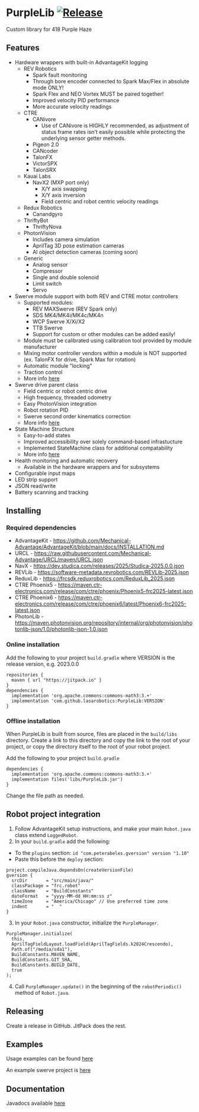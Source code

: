 
# PurpleLib [![Release](https://jitpack.io/v/lasarobotics/PurpleLib.svg)](https://jitpack.io/#lasarobotics/PurpleLib)


Custom library for 418 Purple Haze


## Features
* Hardware wrappers with built-in AdvantageKit logging
  * REV Robotics
    * Spark fault monitoring
    * Through bore encoder connected to Spark Max/Flex in absolute mode ONLY!
    * Spark Flex and NEO Vortex MUST be paired together!
    * Improved velocity PID performance
    * More accurate velocity readings
  * CTRE
    * CANivore
      * Use of CANivore is HIGHLY recommended, as adjustment of status frame rates isn't easily possible while protecting the underlying sensor getter methods.
    * Pigeon 2.0
    * CANcoder
    * TalonFX
    * VictorSPX
    * TalonSRX
  * Kauai Labs
    * NavX2 (MXP port only)
      * X/Y axis swapping
      * X/Y axis inversion
      * Field centric and robot centric velocity readings
  * Redux Robotics
    * Canandgyro
  * ThriftyBot
    * ThriftyNova
  * PhotonVision
    * Includes camera simulation
    * AprilTag 3D pose estimation cameras
    * AI object detection cameras (coming soon)
  * Generic
    * Analog sensor
    * Compressor
    * Single and double solenoid
    * Limit switch
    * Servo
* Swerve module support with both REV and CTRE motor controllers
  * Supported modules:
    * REV MAXSwerve (REV Spark only)
    * SDS MK4/MK4i/MK4c/MK4n
    * WCP Swerve X/Xi/X2
    * TTB Swerve
    * Support for custom or other modules can be added easily!
  * Module must be calibrated using calibration tool provided by module manufacturer
  * Mixing motor controller vendors within a module is NOT supported (ex. TalonFX for drive, Spark Max for rotation)
  * Automatic module "locking"
  * Traction control
  * More info [here](src/main/java/org/lasarobotics/drive/swerve/README.md)
* Swerve drive parent class
  * Field centric or robot centric drive
  * High frequency, threaded odometry
  * Easy PhotonVision integration
  * Robot rotation PID
  * Swerve second order kinematics correction
  * More info [here](src/main/java/org/lasarobotics/drive/swerve/README.md)
* State Machine Structure
  * Easy-to-add states
  * Improved accessibility over solely command-based infrastucture
  * Implemented StateMachine class for additional compatability
  * More info [here](src/main/java/org/lasarobotics/fsm/README.md)
* Health monitoring and automatic recovery
  * Available in the hardware wrappers and for subsystems
* Configurable input maps
* LED strip support
* JSON read/write
* Battery scanning and tracking


## Installing

### Required dependencies
* AdvantageKit - https://github.com/Mechanical-Advantage/AdvantageKit/blob/main/docs/INSTALLATION.md
* URCL - https://raw.githubusercontent.com/Mechanical-Advantage/URCL/maven/URCL.json
* NavX - https://dev.studica.com/releases/2025/Studica-2025.0.0.json
* REVLib - https://software-metadata.revrobotics.com/REVLib-2025.json
* ReduxLib - https://frcsdk.reduxrobotics.com/ReduxLib_2025.json
* CTRE Phoenix5 - https://maven.ctr-electronics.com/release/com/ctre/phoenix/Phoenix5-frc2025-latest.json
* CTRE Phoenix6 - https://maven.ctr-electronics.com/release/com/ctre/phoenix6/latest/Phoenix6-frc2025-latest.json
* PhotonLib - https://maven.photonvision.org/repository/internal/org/photonvision/photonlib-json/1.0/photonlib-json-1.0.json

### Online installation
Add the following to your project `build.gradle` where VERSION is the release version, e.g. 2023.0.0
```
repositories {
  maven { url "https://jitpack.io" }
}
dependencies {
  implementation 'org.apache.commons:commons-math3:3.+'
  implementation 'com.github.lasarobotics:PurpleLib:VERSION'
}
```

### Offline installation
When PurpleLib is built from source, files are placed in the `build/libs` directory.
Create a link to this directory and copy the link to the root of your project,
or copy the directory itself to the root of your robot project.

Add the following to your project `build.gradle`
```
dependencies {
  implementation 'org.apache.commons:commons-math3:3.+'
  implementation files('libs/PurpleLib.jar')
}
```
Change the file path as needed.

## Robot project integration

1. Follow AdvantageKit setup instructions, and make your main `Robot.java` class extend `LoggedRobot`.
2. In your `build.gradle` add the following:
  * To the `plugins` section: `id "com.peterabeles.gversion" version "1.10"`
  * Paste this before the `deploy` section:
  ```
  project.compileJava.dependsOn(createVersionFile)
  gversion {
    srcDir       = "src/main/java/"
    classPackage = "frc.robot"
    className    = "BuildConstants"
    dateFormat   = "yyyy-MM-dd HH:mm:ss z"
    timeZone     = "America/Chicago" // Use preferred time zone
    indent       = "  "
  }
  ```

3. In your `Robot.java` constructor, initialize the `PurpleManager`.
```
PurpleManager.initialize(
  this,
  AprilTagFieldLayout.loadField(AprilTagFields.k2024Crescendo),
  Path.of("/media/sda1"),
  BuildConstants.MAVEN_NAME,
  BuildConstants.GIT_SHA,
  BuildConstants.BUILD_DATE,
  true
);
```
4. Call `PurpleManager.update()` in the beginning of the `robotPeriodic()` method of `Robot.java`.

## Releasing
Create a release in GitHub. JitPack does the rest.

## Examples
Usage examples can be found [here](https://github.com/lasarobotics/PurpleLibExamples)

An example swerve project is [here](https://github.com/lasarobotics/PurpleSwerve)

## Documentation
Javadocs available [here](https://jitpack.io/com/github/lasarobotics/PurpleLib/master-SNAPSHOT/javadoc/)
